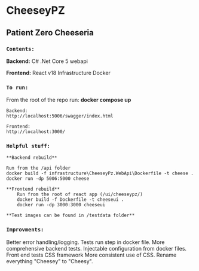# CheeseyPZ

## Patient Zero Cheeseria

### `Contents:`

**Backend:**
C# .Net Core 5 webapi

**Frontend:**
React v18
Infrastructure
Docker

### `To run:`

From the root of the repo run: **docker compose up**

    Backend:
    http://localhost:5006/swagger/index.html

    Frontend:
    http://localhost:3000/

### `Helpful stuff:`

    **Backend rebuild**

    Run from the /api folder
    docker build -f infrastructure\CheeseyPz.WebApi\Dockerfile -t cheese .
    docker run -dp 5006:5000 cheese

    **Frontend rebuild**
        Run from the root of react app (/ui/cheeseypz/)
        docker build -f Dockerfile -t cheeseui .
        docker run -dp 3000:3000 cheeseui

    **Test images can be found in /testdata folder**

### `Improvments:`

Better error handling/logging.
Tests run step in docker file.
More comprehensive backend tests.
Injectable configuration from docker files.
Front end tests
CSS framework
More consistent use of CSS.
Rename everything "Cheesey" to "Cheesy".
